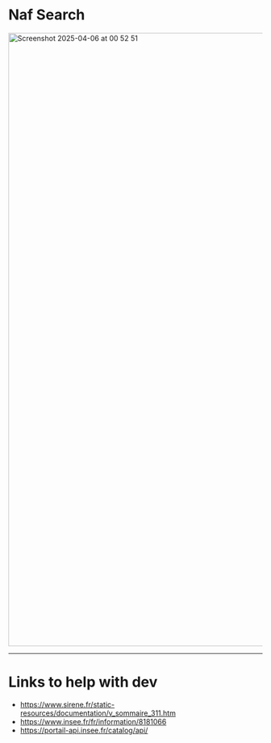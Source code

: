 # Naf Search

<img width="1215" alt="Screenshot 2025-04-06 at 00 52 51" src="https://github.com/user-attachments/assets/cd6dc72d-8024-43a6-afd2-773ab1e869e2" />

---

# Links to help with dev
- https://www.sirene.fr/static-resources/documentation/v_sommaire_311.htm
- https://www.insee.fr/fr/information/8181066
- https://portail-api.insee.fr/catalog/api/
